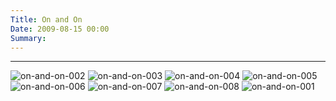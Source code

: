 ```yaml
---
Title: On and On
Date: 2009-08-15 00:00
Summary:
---
```


<!--
Tags: About, About Music, Music Production
Summary: Music Production / Deep House
-->

<!--
### Description

* Release Type: TV Commercial
* Genre: Deep House
* BPM: 125
-->

<div class="audio-player"></div>

<script type="text/javascript">
    $(document).ready(function() {
        initAudioPlayer('/static/audio/production/on-and-on-128.mp3', 'On and On');
    });
</script>

---

![on-and-on-002](https://user-images.githubusercontent.com/21299773/63366384-23bbbf80-c369-11e9-8479-656920121b4e.jpg#mw50)
![on-and-on-003](https://user-images.githubusercontent.com/21299773/63366411-39c98000-c369-11e9-932e-5a08e6ac5e6e.jpg#mw50)
![on-and-on-004](https://user-images.githubusercontent.com/21299773/63366386-24545600-c369-11e9-83c1-34d53d30b1cd.jpg#mw50)
![on-and-on-005](https://user-images.githubusercontent.com/21299773/63366387-24545600-c369-11e9-84ed-0d0c5355f206.jpg#mw50)
![on-and-on-006](https://user-images.githubusercontent.com/21299773/63366389-24ecec80-c369-11e9-9307-717ec12d3095.jpg#mw50)
![on-and-on-007](https://user-images.githubusercontent.com/21299773/63366391-24ecec80-c369-11e9-81d8-57bdbf0631e7.jpg#mw50)
![on-and-on-008](https://user-images.githubusercontent.com/21299773/63366392-25858300-c369-11e9-87fb-fda1f2510465.jpg#mw50)
![on-and-on-001](https://user-images.githubusercontent.com/21299773/63366382-23bbbf80-c369-11e9-84ce-58074d3819f9.jpg#mw50)
